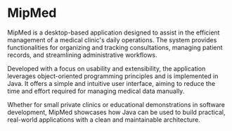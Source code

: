 # MipMed
MipMed is a desktop-based application designed to assist in the efficient management of a medical clinic's daily operations. The system provides functionalities for organizing and tracking consultations, managing patient records, and streamlining administrative workflows.

Developed with a focus on usability and extensibility, the application leverages object-oriented programming principles and is implemented in Java. It offers a simple and intuitive user interface, aiming to reduce the time and effort required for managing medical data manually.

Whether for small private clinics or educational demonstrations in software development, MipMed showcases how Java can be used to build practical, real-world applications with a clean and maintainable architecture.
